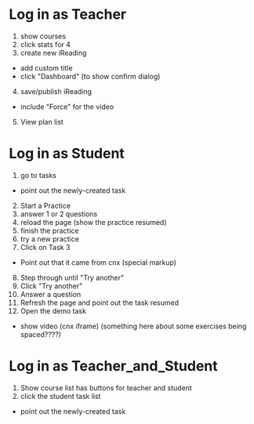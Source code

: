 # Log in as Teacher

1. show courses
2. click stats for 4
3. create new iReading
  - add custom title
  - click "Dashboard" (to show confirm dialog)
4. save/publish iReading
  - include "Force" for the video
5. View plan list

# Log in as Student

1. go to tasks
  - point out the newly-created task
2. Start a Practice
3. answer 1 or 2 questions
4. reload the page (show the practice resumed)
5. finish the practice
6. try a new practice
7. Click on Task 3
  - Point out that it came from cnx (special markup)
8. Step through until "Try another"
9. Click "Try another"
10. Answer a question
11. Refresh the page and point out the task resumed
12. Open the demo task
  - show video (cnx iframe)
(something here about some exercises being spaced????)

# Log in as Teacher_and_Student

1. Show course list has buttons for teacher and student
2. click the student task list
  - point out the newly-created task
